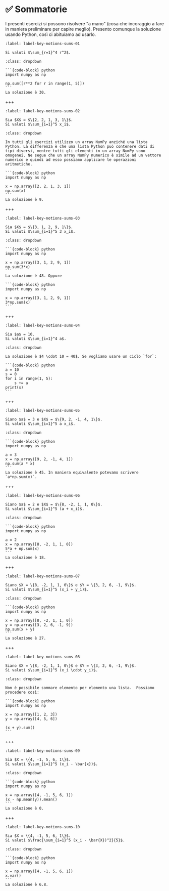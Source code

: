 # ✅ Sommatorie

I presenti esercizi si possono risolvere "a mano" (cosa che incoraggio a fare in maniera preliminare per capire meglio). Presento comunque la soluzione usando Python, così ci abituiamo ad usarlo.

```{exercise}
:label: label-key-notions-sums-01

Si valuti $\sum_{r=1}^4 r^2$.
```

````{solution} label-key-notions-sums-01
:class: dropdown

```{code-block} python
import numpy as np

np.sum([r**2 for r in range(1, 5)])
```
La soluzione è 30.
````

+++

```{exercise}
:label: label-key-notions-sums-02

Sia $X$ = $\{2, 2, 1, 3, 1\}$.
Si valuti $\sum_{i=1}^5 x_i$.
```

````{solution} label-key-notions-sums-02
:class: dropdown

In tutti gli esercizi utilizzo un array NumPy anziché una lista Python. La differenza è che una lista Python può contenere dati di tipi diversi, mentre tutti gli elementi in un array NumPy sono omogenei. Ne segue che un array NumPy numerico è simile ad un vettore numerico e quindi ad esso possiamo applicare le operazioni aritmetiche.

```{code-block} python
import numpy as np

x = np.array([2, 2, 1, 3, 1])
np.sum(x)
```
La soluzione è 9.
````

+++

```{exercise}
:label: label-key-notions-sums-03

Sia $X$ = $\{3, 1, 2, 9, 1\}$.
Si valuti $\sum_{i=1}^5 3 x_i$.
```

````{solution} label-key-notions-sums-03
:class: dropdown

```{code-block} python
import numpy as np

x = np.array([3, 1, 2, 9, 1])
np.sum(3*x)
```
La soluzione è 48. Oppure

```{code-block} python
import numpy as np

x = np.array([3, 1, 2, 9, 1])
3*np.sum(x)
```
````

+++

```{exercise}
:label: label-key-notions-sums-04

Sia $a$ = 10.
Si valuti $\sum_{i=1}^4 a$.
```

````{solution} label-key-notions-sums-04
:class: dropdown

La soluzione è $4 \cdot 10 = 40$. Se vogliamo usare un ciclo `for`:

```{code-block} python
a = 10
s = 0
for i in range(1, 5):
    s += a
print(s)
```
````

+++

```{exercise}
:label: label-key-notions-sums-05

Siano $a$ = 3 e $X$ = $\{9, 2, -1, 4, 1\}$.
Si valuti $\sum_{i=1}^5 a x_i$.
```

````{solution} label-key-notions-sums-05
:class: dropdown

```{code-block} python
import numpy as np

a = 3
x = np.array([9, 2, -1, 4, 1])
np.sum(a * x)
```
La soluzione è 45. In maniera equivalente potevamo scrivere `a*np.sum(x)`.
````

+++

```{exercise}
:label: label-key-notions-sums-06

Siano $a$ = 2 e $X$ = $\{8, -2, 1, 1, 0\}$.
Si valuti $\sum_{i=1}^5 (a + x_i)$.
```

````{solution} label-key-notions-sums-06
:class: dropdown

```{code-block} python
import numpy as np

a = 2
x = np.array([8, -2, 1, 1, 0])
5*a + np.sum(x)
```
La soluzione è 18.
````

+++

```{exercise}
:label: label-key-notions-sums-07

Siano $X = \{8, -2, 1, 1, 0\}$ e $Y = \{3, 2, 6, -1, 9\}$.
Si valuti $\sum_{i=1}^5 (x_i + y_i)$.
```

````{solution} label-key-notions-sums-07
:class: dropdown

```{code-block} python
import numpy as np

x = np.array([8, -2, 1, 1, 0])
y = np.array([3, 2, 6, -1, 9])
np.sum(x + y)
```
La soluzione è 27.
````

+++

```{exercise}
:label: label-key-notions-sums-08

Siano $X = \{8, -2, 1, 1, 0\}$ e $Y = \{3, 2, 6, -1, 9\}$.
Si valuti $\sum_{i=1}^5 (x_i \cdot y_i)$.
```

````{solution} label-key-notions-sums-08
:class: dropdown

Non è possibile sommare elemento per elemento una lista.  Possiamo procedere così:

```{code-block} python
import numpy as np

x = np.array([1, 2, 3])
y = np.array([4, 5, 6])

(x + y).sum()
```
````

+++

```{exercise}
:label: label-key-notions-sums-09

Sia $X = \{4, -1, 5, 6, 1\}$.
Si valuti $\sum_{i=1}^5 (x_i - \bar{x})$.
```

````{solution} label-key-notions-sums-09
:class: dropdown

```{code-block} python
import numpy as np

x = np.array([4, -1, 5, 6, 1])
(x - np.mean(y)).mean()
```
La soluzione è 0.
````

+++

```{exercise}
:label: label-key-notions-sums-10

Sia $X = \{4, -1, 5, 6, 1\}$.
Si valuti $\frac{\sum_{i=1}^5 (x_i - \bar{X})^2}{5}$.
```

````{solution} label-key-notions-sums-10
:class: dropdown

```{code-block} python
import numpy as np

x = np.array([4, -1, 5, 6, 1])
x.var()
```
La soluzione è 6.8.
````
